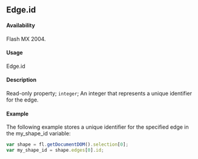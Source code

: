 ## Edge.id

#### Availability

Flash MX 2004.

#### Usage

Edge.id

#### Description

Read-only property; `integer`; An integer that represents a unique identifier for the edge.

#### Example

The following example stores a unique identifier for the specified edge in the my_shape_id variable:

```javascript
var shape = fl.getDocumentDOM().selection[0];
var my_shape_id = shape.edges[0].id;
```
